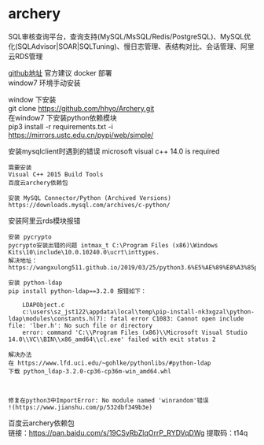 # archery
SQL审核查询平台，查询支持(MySQL/MsSQL/Redis/PostgreSQL)、MySQL优化(SQLAdvisor|SOAR|SQLTuning)、慢日志管理、表结构对比、会话管理、阿里云RDS管理

[github地址](https://github.com/hhyo/Archery)
官方建议 docker 部署  
window7 环境手动安装  

window 下安装  
git clone https://github.com/hhyo/Archery.git  
在window7 下安装python依赖模块  
pip3 install -r requirements.txt -i https://mirrors.ustc.edu.cn/pypi/web/simple/

安装mysqlclient时遇到的错误 
microsoft visual c++ 14.0 is required

```
需要安装
Visual C++ 2015 Build Tools
百度云archery依赖包

安装 MySQL Connector/Python (Archived Versions)  
https://downloads.mysql.com/archives/c-python/

```
安装阿里云rds模块报错  

```
安装 pycrypto 
pycrypto安装出错的问题 intmax_t C:\Program Files (x86)\Windows Kits\10\include\10.0.10240.0\ucrt\inttypes.  
解决地址： 
https://wangxulong511.github.io/2019/03/25/python3.6%E5%AE%89%E8%A3%85pycrypto%E6%8A%A5%E9%94%99/  

安装 python-ldap  
pip install python-ldap==3.2.0 报错如下： 

    LDAPObject.c
    c:\users\sz_jst122\appdata\local\temp\pip-install-nk3xgzal\python-ldap\modules\constants.h(7): fatal error C1083: Cannot open include file: 'lber.h': No such file or directory
    error: command 'C:\\Program Files (x86)\\Microsoft Visual Studio 14.0\\VC\\BIN\\x86_amd64\\cl.exe' failed with exit status 2

解决办法
在 https://www.lfd.uci.edu/~gohlke/pythonlibs/#python-ldap
下载 python_ldap‑3.2.0‑cp36‑cp36m‑win_amd64.whl



修复在python3中ImportError: No module named 'winrandom'错误
!(https://www.jianshu.com/p/532dbf349b3e)

```
百度云archery依赖包  
链接：https://pan.baidu.com/s/19CSyRbZlqOrrP_RYDVqDWg 
提取码：t14q 


